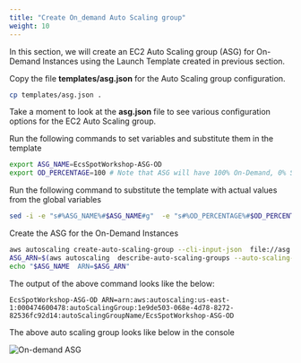 ```yaml
---
title: "Create On_demand Auto Scaling group"
weight: 10
---
```


In this section, we will create an EC2 Auto Scaling group (ASG) for On-Demand Instances using the Launch Template created in previous section.

Copy the file  **templates/asg.json** for the Auto Scaling group configuration.

```bash
cp templates/asg.json .
```

Take a moment to look at the **asg.json** file to see various configuration options for the EC2 Auto Scaling group.

Run the following commands to set variables and substitute them in the template

```bash
export ASG_NAME=EcsSpotWorkshop-ASG-OD
export OD_PERCENTAGE=100 # Note that ASG will have 100% On-Demand, 0% Spot
```

Run the following command to substitute the template with actual values from the global variables

```bash
sed -i -e "s#%ASG_NAME%#$ASG_NAME#g"  -e "s#%OD_PERCENTAGE%#$OD_PERCENTAGE#g" -e "s#%PUBLIC_SUBNET_LIST%#$VPCPublicSubnets#g"  asg.json
```

Create the ASG for the On-Demand Instances
```bash
aws autoscaling create-auto-scaling-group --cli-input-json  file://asg.json
ASG_ARN=$(aws autoscaling  describe-auto-scaling-groups --auto-scaling-group-name $ASG_NAME | jq -r '.AutoScalingGroups[0].AutoScalingGroupARN')
echo "$ASG_NAME  ARN=$ASG_ARN"
```
The output of the above command looks like the below:
```plaintext
EcsSpotWorkshop-ASG-OD ARN=arn:aws:autoscaling:us-east-1:000474600478:autoScalingGroup:1e9de503-068e-4d78-8272-82536fc92d14:autoScalingGroupName/EcsSpotWorkshop-ASG-OD 
```
The above auto scaling group looks like below in the console

![On-demand ASG](/images/ecs-spot-capacity-providers/21.png)